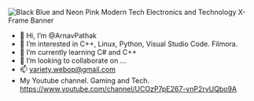 

![Black Blue and Neon Pink Modern Tech Electronics and Technology X-Frame Banner](https://user-images.githubusercontent.com/85181894/149267124-bf741e5c-9942-48d5-9b84-1457e84f1887.png)









- 👋 Hi, I’m @ArnavPathak
- 👀 I’m interested in C++, Linux, Python, Visual Studio Code. Filmora.
- 🌱 I’m currently learning C# and C++
- 💞️ I’m looking to collaborate on ...
- 📫 variety.webop@gmail.com
- My Youtube channel. Gaming and Tech. https://www.youtube.com/channel/UCOzP7pE267-vnP2rvUQbo9A

<!---
Varietyop/Varietyop is a ✨ special ✨ repository because its `README.md` (this file) appears on your GitHub profile.
You can click the Preview link to take a look at your changes.
--->

